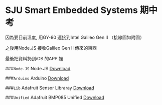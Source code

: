 SJU Smart Embedded Systems 期中考
=================================

因為要目前溫度, 用GY-80 連接到Intel Galileo Gen II （接線圖如附圖）

之後用Node.JS 接收Galileo Gen II 傳來的東西

最後把資料扔到iOS 的APP 裡

###`Node.JS`
  Node.JS [Download](https://nodejs.org/)

###`Arduino`
  Arduino [Download](http://www.arduino.cc/en/Main/Software)

###`Lib`
  Adafruit Sensor Libraray [Download](https://github.com/adafruit/Adafruit_Sensor)

###`Unified`
  Adafruit BMP085 Unified [Download](https://github.com/adafruit/Adafruit_BMP085_Unified)
